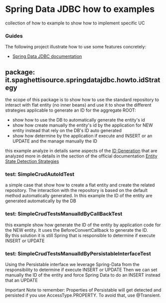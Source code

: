 # Spring Data JDBC how to examples
collection of how to example to show how to implement specific UC

### Guides
The following project illustrate how to use some features concretely:

* [Spring Data JDBC documentation](https://docs.spring.io/spring-data/relational/reference/jdbc.html)

## package: it.spaghettisource.springdatajdbc.howto.idStrategy

the scope of this package is to show how to use the standard repository to interact with flat entity (no inner beans) and use it 
to show the different strategies applicable to generate an ID for the aggregate ROOT:

* show how to use the DB to automatically generate the entity's id
* show how create manually the entity's id by the application for NEW entity instead that rely on the DB's ID auto generated
* show how determine by the application if execute and INSERT or an UPDATE and the manage manually the ID

this example analyze in details same aspects of the 
[ID Generation](https://docs.spring.io/spring-data/relational/reference/jdbc/entity-persistence.html#entity-persistence.id-generation)
that are analyzed more in details in the section of the official documentation 
[Entity State Detection Strategies](https://docs.spring.io/spring-data/relational/reference/repositories/core-concepts.html#is-new-state-detection)


### test: SimpleCrudAutoIdTest

a simple case that show how to create a flat entity and create the related repository.
The interaction with the repository is based on the default method automatically generated.
In this example the ID of the entity are generated automatically by the DB 

### test: SimpleCrudTestsManualIdByCallBackTest

this example show how generate the ID of the entity by application code for the NEW entity. 
It uses the BeforeConvertCallback to generate the ID.  
By this solution it is still Spring that is responsible to determine if execute INSERT or UPDATE

### test: SimpleCrudTestsManualIdByPersistableInterfaceTest

Using the Persistable interface we leverage Spring-Data from the responsibility to determine if execute INSERT or UPDATE
Then we can set manually the ID of the entity and force Spring Data to do an INSERT instead that an UPDATE

Important Note to remember: Properties of Persistable will get detected and persisted if you use AccessType.PROPERTY. To avoid that, use @Transient.
